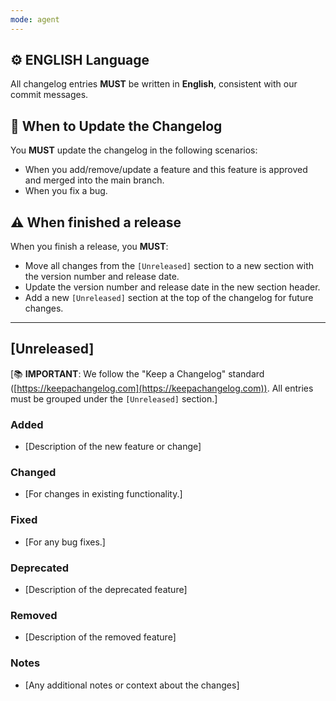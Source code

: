 ```yaml
---
mode: agent
---
```


## ⚙️ ENGLISH Language

All changelog entries **MUST** be written in **English**, consistent with our commit messages.

## 🔄 When to Update the Changelog

You **MUST** update the changelog in the following scenarios:

* When you add/remove/update a feature and this feature is approved and merged into the main branch.
* When you fix a bug.

## ⚠️ When finished a release

When you finish a release, you **MUST**:

* Move all changes from the `[Unreleased]` section to a new section with the version number and release date.
* Update the version number and release date in the new section header.
* Add a new `[Unreleased]` section at the top of the changelog for future changes.

---

## [Unreleased]

[📚 **IMPORTANT**: We follow the "Keep a Changelog" standard ([https://keepachangelog.com](https://keepachangelog.com)). All entries must be grouped under the `[Unreleased]` section.]

### Added

- [Description of the new feature or change]

### Changed

- [For changes in existing functionality.]

### Fixed

- [For any bug fixes.]

### Deprecated

- [Description of the deprecated feature]

### Removed

- [Description of the removed feature]

### Notes

- [Any additional notes or context about the changes]
